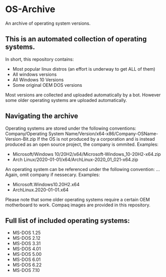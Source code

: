 # OS-Archive
An archive of operating system versions.

## This is an automated collection of operating systems.
In short, this repository contains:
- Most popular linux distros (an effort is underway to get ALL of them)
- All windows versions
- All Windows 10 Versions
- Some original OEM DOS versions

Most versions are collected and uploaded automatically by a bot. However some older operating systems are uploaded automatically.

## Navigating the archive
Operating systems are stored under the following conventions:
Company/Operating System Name/Version/x64-x86/Company-OSName-Version-Bit.zip
If the OS is not produced by a corporation and is instead produced as an open source project, the company is ommited. Examples:
- Microsoft/Windows 10/20H2/x64/Microsoft-Windows_10-20H2-x64.zip
- Arch Linux/2020-01-01/x64/ArchLinux-2020_01_021-x64.zip

An operating system can be referenced under the following convention:
<Company>.<Name>.<Version>.<Bitlevel>
Again, omit company if nessecary.
Examples:
- Microsoft.Windows10.20H2.x64
- ArchLinux.2020-01-01.x64

Please note that some older operating systems require a certain OEM motherboard to work. Compaq images are provided in this repository.

## Full list of included operating systems:
- MS-DOS 1.25
- MS-DOS 2.12
- MS-DOS 3.31
- MS-DOS 4.01
- MS-DOS 5.00
- MS-DOS 6.01
- MS-DOS 6.22
- MS-DOS 7.10
